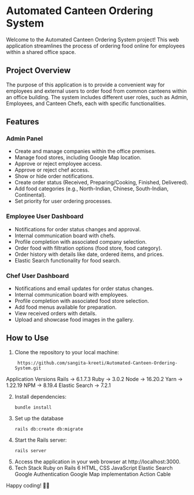 # Automated Canteen Ordering System

Welcome to the Automated Canteen Ordering System project! This web application streamlines the process of ordering food online for employees within a shared office space.

## Project Overview

The purpose of this application is to provide a convenient way for employees and external users to order food from common canteens within an office building. The system includes different user roles, such as Admin, Employees, and Canteen Chefs, each with specific functionalities.

## Features

### Admin Panel
- Create and manage companies within the office premises.
- Manage food stores, including Google Map location.
- Approve or reject employee access.
- Approve or reject chef access.
- Show or hide order notifications.
- Create order status (Received, Preparing/Cooking, Finished, Delivered).
- Add food categories (e.g., North-Indian, Chinese, South-Indian, Continental).
- Set priority for user ordering processes.

### Employee User Dashboard
- Notifications for order status changes and approval.
- Internal communication board with chefs.
- Profile completion with associated company selection.
- Order food with filtration options (food store, food category).
- Order history with details like date, ordered items, and prices.
- Elastic Search functionality for food search.

### Chef User Dashboard
- Notifications and email updates for order status changes.
- Internal communication board with employees.
- Profile completion with associated food store selection.
- Add food menus available for preparation.
- View received orders with details.
- Upload and showcase food images in the gallery.

## How to Use

1. Clone the repository to your local machine:
   ```
    https://github.com/sangita-kreeti/Automated-Canteen-Ordering-System.git
   ```

Application Versions
Rails -> 6.1.7.3
Ruby -> 3.0.2
Node -> 16.20.2
Yarn -> 1.22.19
NPM -> 8.19.4
Elastic Search -> 7.2.1

2. Install dependencies:
   ```
   bundle install
   ```
3. Set up the database
   ```
   rails db:create db:migrate
   ```
4. Start the Rails server:
   ```
   rails server   
   ```
5. Access the application in your web browser at http://localhost:3000.
6. Tech Stack
      Ruby on Rails 6
      HTML, CSS
      JavaScript
      Elastic Search
      Google Authentication
      Google Map implementation
      Action Cable


Happy coding! 🍔🚀
